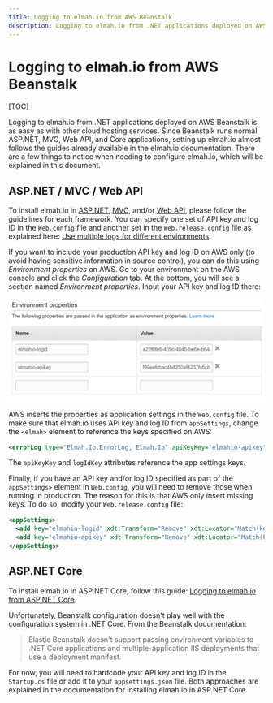 ```yaml
---
title: Logging to elmah.io from AWS Beanstalk
description: Logging to elmah.io from .NET applications deployed on AWS Beanstalk is as easy as with other cloud hosting services. Learn how to set it up.
---
```


# Logging to elmah.io from AWS Beanstalk

[TOC]

Logging to elmah.io from .NET applications deployed on AWS Beanstalk is as easy as with other cloud hosting services. Since Beanstalk runs normal ASP.NET, MVC, Web API, and Core applications, setting up elmah.io almost follows the guides already available in the elmah.io documentation. There are a few things to notice when needing to configure elmah.io, which will be explained in this document.

## ASP.NET / MVC / Web API

To install elmah.io in [ASP.NET](https://docs.elmah.io/logging-to-elmah-io-from-elmah/), [MVC](https://docs.elmah.io/logging-to-elmah-io-from-aspnet-mvc/), and/or [Web API](https://docs.elmah.io/logging-to-elmah-io-from-web-api/), please follow the guidelines for each framework. You can specify one set of API key and log ID in the `Web.config` file and another set in the `Web.release.config` file as explained here: [Use multiple logs for different environments](https://docs.elmah.io/use-multiple-logs-for-different-environments/).

If you want to include your production API key and log ID on AWS only (to avoid having sensitive information in source control), you can do this using *Environment properties* on AWS. Go to your environment on the AWS console and click the *Configuration* tab. At the bottom, you will see a section named *Environment properties*. Input your API key and log ID there:

![AWS Environment Properties](images/aws-environment-properties.png)

AWS inserts the properties as application settings in the `Web.config` file. To make sure that elmah.io uses API key and log ID from `appSettings`, change the `<elmah>` element to reference the keys specified on AWS:

```xml
<errorLog type="Elmah.Io.ErrorLog, Elmah.Io" apiKeyKey="elmahio-apikey" logIdKey="elmahio-logid" />
```

The `apiKeyKey` and `logIdKey` attributes reference the app settings keys.

Finally, if you have an API key and/or log ID specified as part of the `appSettings>` element in `Web.config`, you will need to remove those when running in production. The reason for this is that AWS only insert missing keys. To do so, modify your `Web.release.config` file:

```xml
<appSettings>
  <add key="elmahio-logid" xdt:Transform="Remove" xdt:Locator="Match(key)" />
  <add key="elmahio-apikey" xdt:Transform="Remove" xdt:Locator="Match(key)" />
</appSettings>
```

## ASP.NET Core

To install elmah.io in ASP.NET Core, follow this guide: [Logging to elmah.io from ASP.NET Core](https://docs.elmah.io/logging-to-elmah-io-from-aspnet-core/).

Unfortunately, Beanstalk configuration doesn't play well with the configuration system in .NET Core. From the Beanstalk documentation:

> Elastic Beanstalk doesn't support passing environment variables to .NET Core applications and multiple-application IIS deployments that use a deployment manifest.

For now, you will need to hardcode your API key and log ID in the `Startup.cs` file or add it to your `appsettings.json` file. Both approaches are explained in the documentation for installing elmah.io in ASP.NET Core.